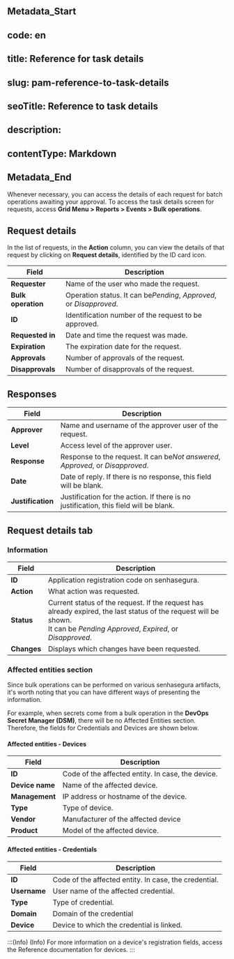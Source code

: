## Metadata_Start 
## code: en
## title: Reference for task details 
## slug: pam-reference-to-task-details 
## seoTitle: Reference to task details 
## description:  
## contentType: Markdown 
## Metadata_End
Whenever necessary, you can access the details of each request for batch operations awaiting your approval. To access the task details screen for requests, access **Grid Menu > Reports > Events > Bulk operations**.

## Request details

In the list of requests, in the **Action** column, you can view the details of that request by clicking on **Request details**, identified by the ID card icon.

| Field                    | Description                                                               |
| ------------------------ | ------------------------------------------------------------------------- |
| **Requester**      | Name of the user who made the request.                                    |
| **Bulk operation** | Operation status. It can be*Pending*, *Approved*, or *Disapproved*. |
| **ID**             | Identification number of the request to be approved.                      |
| **Requested in**   | Date and time the request was made.                                       |
| **Expiration**     | The expiration date for the request.                                      |
| **Approvals**      | Number of approvals of the request.                                       |
| **Disapprovals**   | Number of disapprovals of the request.                                    |

## Responses

| Field                   | Description                                                                           |
| ----------------------- | ------------------------------------------------------------------------------------- |
| **Approver**      | Name and username of the approver user of the request.                                |
| **Level**         | Access level of the approver user.                                                    |
| **Response**      | Response to the request. It can be*Not answered*, *Approved*, or *Disapproved*. |
| **Date**          | Date of reply. If there is no response, this field will be blank.                     |
| **Justification** | Justification for the action. If there is no justification, this field will be blank. |

## Request details tab

### Information

| Field             | Description                                                                                                                                                                            |
| ----------------- | -------------------------------------------------------------------------------------------------------------------------------------------------------------------------------------- |
| **ID**      | Application registration code on senhasegura.                                                                                                                                          |
| **Action**  | What action was requested.                                                                                                                                                             |
| **Status**  | Current status of the request. If the request has already expired, the last status of the request will be shown.<br />It can be *Pending Approved*, *Expired*, or *Disapproved*. |
| **Changes** | Displays which changes have been requested.                                                                                                                                            |

### Affected entities section

Since bulk operations can be performed on various senhasegura artifacts, it's worth noting that you can have different ways of presenting the information.

For example, when secrets come from a bulk operation in the **DevOps Secret Manager (DSM)**, there will be no Affected Entities section. Therefore, the fields for Credentials and Devices are shown below.

#### Affected entities - Devices

| Field                 | Description                                        |
| --------------------- | -------------------------------------------------- |
| **ID**          | Code of the affected entity. In case, the device. |
| **Device name** | Name of the affected device.                       |
| **Management**  | IP address or hostname of the device.              |
| **Type**        | Type of device.                                    |
| **Vendor**      | Manufacturer of the affected device                |
| **Product**     | Model of the affected device.                      |

#### Affected entities - Credentials

| Field              | Description                                           |
| ------------------ | ----------------------------------------------------- |
| **ID**       | Code of the affected entity. In case, the credential. |
| **Username** | User name of the affected credential.                 |
| **Type**     | Type of credential.                                   |
| **Domain**   | Domain of the credential                              |
| **Device**   | Device to which the credential is linked.             |

:::(Info) (Info)
For more information on a device's registration fields, access the Reference documentation for devices.
:::
